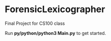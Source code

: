 # ForensicLexicographer
Final Project for CS100 class

Run **py/python/python3 Main.py** to get started.
